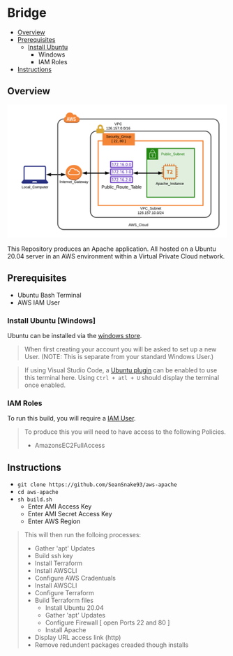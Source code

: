 [windows-store]: https://www.microsoft.com/store/productId/9NBLGGH4MSV6
[ubuntu-plug]: https://marketplace.visualstudio.com/items?itemName=Docter60.vscode-terminal-for-ubuntu
[aws-IAM]: https://console.aws.amazon.com/iam/home
[Overview-img]: https://github.com/SeanSnake93/aws-apache/blob/master/Documentation/overview.png

# Bridge

* [Overview](#Overview)
* [Prerequisites](#Prerequisites)
    - [Install Ubuntu](#Install_Ubuntu_[Windows])
        - Windows
        - IAM Roles
* [Instructions](#Instructions)

## Overview

![Network Overview][Overview-img]

This Repository produces an Apache application. All hosted on a Ubuntu 20.04 server in an AWS environment within a Virtual Private Cloud network.

## Prerequisites

* Ubuntu Bash Terminal
* AWS IAM User

### Install Ubuntu [Windows]

Ubuntu can be installed via the [windows store][windows-store].

> When first creating your account you will be asked to set up a new User.
> (NOTE: This is separate from your standard Windows User.)

> If using Visual Studio Code, a [Ubuntu plugin][ubuntu-plug] can be enabled to use this terminal here. Using `Ctrl + atl + U` should display the terminal once enabled.

### IAM Roles

To run this build, you will require a [IAM User][aws-IAM].

> To produce this you will need to have access to the following Policies.
> * AmazonsEC2FullAccess

## Instructions

- `git clone https://github.com/SeanSnake93/aws-apache`
- `cd aws-apache`
- `sh build.sh`
    - Enter AMI Access Key
    - Enter AMI Secret Access Key
    - Enter AWS Region

> This will then run the folloing processes:
> * Gather 'apt' Updates
> * Build ssh key
> * Install Terraform
> * Install AWSCLI
> * Configure AWS Cradentuals
> * Install AWSCLI
> * Configure Terraform
> * Build Terraform files
>   * Install Ubuntu 20.04
>   * Gather 'apt' Updates
>   * Configure Firewall [ open Ports 22 and 80 ]
>   * Install Apache
> * Display URL access link (http)
> * Remove redundent packages creaded though installs
